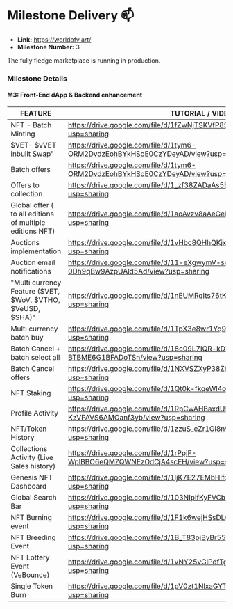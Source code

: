# Milestone Delivery :mailbox:


* **Link:** https://worldofv.art/
* **Milestone Number:** 3

The fully fledge marketplace is running in production.

### Milestone Details

#### M3: Front-End dApp & Backend enhancement

| FEATURE | TUTORIAL / VIDEO
| ------------- | ------------- 
| NFT - Batch Minting | https://drive.google.com/file/d/1fZwNjTSKVfP8S1OJ9jkWa2Yrsx6Lfve6/view?usp=sharing
| $VET- $vVET inbuilt Swap" | https://drive.google.com/file/d/1tym6-ORM2DvdzEohBYkHSoE0CzYDeyAD/view?usp=sharing
| Batch offers | https://drive.google.com/file/d/1tym6-ORM2DvdzEohBYkHSoE0CzYDeyAD/view?usp=sharing
| Offers to collection | https://drive.google.com/file/d/1_zf38ZADaAs5BO0btnI5rVRidjFRZHhM/view?usp=sharing 
| Global offer ( to all editions of multiple editions NFT) | https://drive.google.com/file/d/1aoAvzv8aAeGeKz9ICfy4bvnm8I9_2ky7/view?usp=sharing
| Auctions implementation  | https://drive.google.com/file/d/1vHbc8QHhQKjxgtVeJAMzRjH539oMLjvi/view?usp=sharing
| Auction email notifications | https://drive.google.com/file/d/11-eXgwymV-ses-0Dh9qBw9AzpUAld5Ad/view?usp=sharing
| "Multi currency Feature ($VET, $WoV, $VTHO, $VeUSD, $SHA)" | https://drive.google.com/file/d/1nEUMRqIts76tKv3-P6EfsNKA05zUKDcM/view?usp=sharing
| Multi currency batch buy | https://drive.google.com/file/d/1TpX3e8wr1Yq98EJjVPUGTweyrLV4Pm-k/view?usp=sharing
| Batch Cancel + batch select all | https://drive.google.com/file/d/18c09L7IQR-kDWw1-BTBME6G1BFADoTSn/view?usp=sharing
| Batch Cancel offers | https://drive.google.com/file/d/1NXVSZXyP38ZfshZ53T8lAZsxwc7vlE6q/view?usp=sharing
| NFT Staking | https://drive.google.com/file/d/1Qt0k-fkqeWl4oddsga2Evl9kp-oGAscB/view?usp=sharing
| Profile Activity | https://drive.google.com/file/d/1RpCwAHBaxdU9i6-KzVPAVS6AMOanf3yb/view?usp=sharing
| NFT/Token History | https://drive.google.com/file/d/1zzuS_eZr1Gi8nWmRzY1DWRdSBFI4BcMH/view?usp=sharing
| Collections Activity (Live Sales history) | https://drive.google.com/file/d/1rPpjF-WplBBO6eQMZQWNEzOdCjA4scEH/view?usp=sharing
| Genesis NFT Dashboard | https://drive.google.com/file/d/1ljK7E27EMbHIfoyNf_WUXQSbjYqE5RCn/view?usp=sharing
| Global Search Bar | https://drive.google.com/file/d/103NIpifKyFVCb67q3SgMc1iYW01MFeVY/view?usp=sharing
| NFT Burning event  | https://drive.google.com/file/d/1F1k6wejHSsDLuBshJp5Lc8DIQSKDqVjL/view?usp=sharing
| NFT Breeding Event | https://drive.google.com/file/d/1B_T83pjByBr55GEjymIM7mejXgH8ZCbt/view?usp=sharing
| NFT Lottery Event (VeBounce) | https://drive.google.com/file/d/1vNY25vGlPdfTgyGo8UHlv9mJHwcXUxD7/view?usp=sharing
| Single Token Burn | https://drive.google.com/file/d/1pV0zt1NlxaGYTWwDz-7c96fup3Brao7T/view?usp=sharing